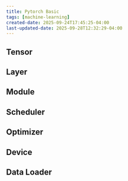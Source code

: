 ```yaml
---
title: Pytorch Basic
tags: [machine-learning]
created-date: 2025-09-24T17:45:25-04:00
last-updated-date: 2025-09-28T12:32:29-04:00
---
```


## Tensor

## Layer

## Module

## Scheduler

## Optimizer

## Device

## Data Loader